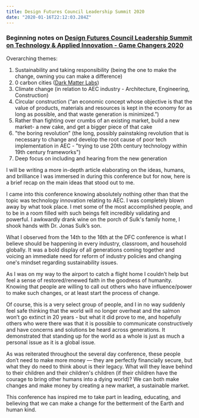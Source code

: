 ```yaml
---
title: Design Futures Council Leadership Summit 2020
date: "2020-01-16T22:12:03.284Z"
---
```


### Beginning notes on [Design Futures Council Leadership Summit on Technology & Applied Innovation - Game Changers 2020](https://www.di-technology-innovation.com/)

Overarching themes:

1. Sustainability and taking responsibility (being the one to make the change, owning you can make a difference)
2. 0 carbon cities ([Dark Matter Labs](https://darkmatterlabs.org/Healthy-Clean-Cities-Deep-Demonstration-Accelerating-European-cities))
3. Climate change (in relation to AEC industry - Architecture, Engineering, Construction)
4. Circular construction (“an economic concept whose objective is that the value of products, materials and resources is kept in the economy for as long as possible, and that waste generation is minimized.”)
5. Rather than fighting over crumbs of an existing market, build a new
   market- a new cake, and get a bigger piece of that cake
6. "the boring revolution” (the long, possibly painstaking revolution that is necessary to change and develop the root cause of poor tech implementation in AEC - "trying to use 20th century technology within 19th century frameworks")
7. Deep focus on including and hearing from the new generation

I will be writing a more in-depth article elaborating on the ideas, humans, and brilliance I was immersed in during this conference but for now, here is a brief recap on the main ideas that stood out to me.

I came into this conference knowing absolutely nothing other than that the topic was technology innovation relating to AEC. I was completely blown away by what took place. I met some of the most accomplished people, and to be in a room filled with such beings felt incredibly validating and powerful. I awkwardly drank wine on the porch of Sulk's family home, I shook hands with Dr. Jonas Sulk’s son.

What I observed from the 14th to the 16th at the DFC conference is what I believe should be happening in every industry, classroom, and household globally. It was a bold display of all generations coming together and voicing an immediate need for reform of industry policies and changing one's mindset regarding sustainability issues.

As I was on my way to the airport to catch a flight home I couldn’t help but feel a sense of restored/renewed faith in the goodness of humanity. Knowing that people are willing to call out others who have influence/power to make such changes, or at least start the process of change.

Of course, this is a very select group of people, and I in no way suddenly feel safe thinking that the world will no longer overheat and the salmon won’t go extinct in 20 years - but what it did prove to me, and hopefully others who were there was that it is possible to communicate constructively and have concerns and solutions be heard across generations. It demonstrated that standing up for the world as a whole is just as much a personal issue as it is a global issue.

As was reiterated throughout the several day conference, these people don’t need to make more money — they are perfectly financially secure, but what they do need to think about is their legacy. What will they leave behind to their children and their children's children (if their children have the courage to bring other humans into a dying world)? We can both make changes and make money by creating a new market, a sustainable market.

This conference has inspired me to take part in leading, educating, and believing that we can make a change for the betterment of the Earth and human kind.
